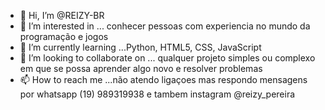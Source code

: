 - 👋 Hi, I’m @REIZY-BR
- 👀 I’m interested in ... conhecer pessoas com experiencia no mundo da programação e jogos
- 🌱 I’m currently learning ...Python, HTML5, CSS, JavaScript
- 💞️ I’m looking to collaborate on ... qualquer projeto simples ou complexo em que se possa aprender algo novo e resolver problemas
- 📫 How to reach me ...não atendo ligaçoes mas respondo mensagens por whatsapp (19) 989319938 e tambem instagram @reizy_pereira

<!---
REIZY-BR/REIZY-BR is a ✨ special ✨ repository because its `README.md` (this file) appears on your GitHub profile.
You can click the Preview link to take a look at your changes.
--->
